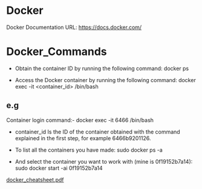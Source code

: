 # Docker

Docker Documentation URL: https://docs.docker.com/


# Docker_Commands

- Obtain the container ID by running the following command: docker ps

- Access the Docker container by running the following command: docker exec -it <container_id> /bin/bash

e.g
----
Container login command:-
docker exec -it 6466 /bin/bash

- container_id
Is the ID of the container obtained with the command explained in the first step, for example 6466b9201126.

- To list all the containers you have made:
sudo docker ps -a

- And select the container you want to work with (mine is 0f19152b7a14):
sudo docker start -ai 0f19152b7a14


[docker_cheatsheet.pdf](https://github.com/user-attachments/files/16676190/docker_cheatsheet.pdf)
